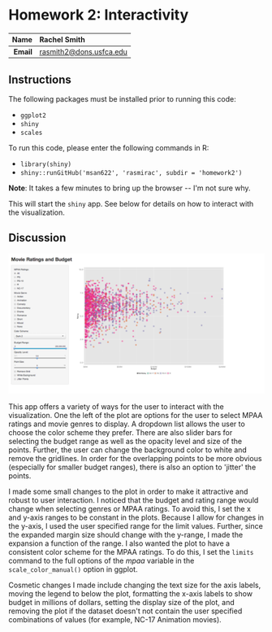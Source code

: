Homework 2: Interactivity
==============================

| **Name**  | Rachel Smith  |
|----------:|:-------------|
| **Email** | rasmith2@dons.usfca.edu |

## Instructions ##

The following packages must be installed prior to running this code:

- `ggplot2`
- `shiny`
- `scales`

To run this code, please enter the following commands in R:

- `library(shiny)` 
- `shiny::runGitHub('msan622', 'rasmirac', subdir = 'homework2')`


**Note**: 
It takes a few minutes to bring up the browser --  I'm not sure why. 

This will start the `shiny` app. See below for details on how to interact with the visualization.

## Discussion ##

![](shiny.png)

This app offers a variety of ways for the user to interact with the visualization. One the left of the plot are options for the user to select MPAA ratings and movie genres to display. A dropdown list allows the user to choose the color scheme they prefer. There are also slider bars for selecting the budget range as well as the opacity level and size of the points. Further, the user can change the background color to white and remove the gridlines. In order for the overlapping points to be more obvious (especially for smaller budget ranges), there is also an option to 'jitter' the points. 

I made some small changes to the plot in order to make it attractive and robust to user interaction. I noticed that the budget and rating range would change when selecting genres or MPAA ratings. To avoid this, I set the x and y-axis ranges to be constant in the plots. Because I allow for changes in the y-axis, I used the user specified range for the limit values. Further, since the expanded margin size should change with the y-range, I made the expansion a function of the range. I also wanted the plot to have a consistent color scheme for the MPAA ratings. To do this, I set the `limits` command to the full options of the *mpaa* variable in the `scale_color_manual()` option in ggplot. 

Cosmetic changes I made include changing the text size for the axis labels, moving the legend to below the plot, formatting the x-axis labels to show budget in millions of dollars, setting the display size of the plot, and removing the plot if the dataset doesn't not contain the user specified combinations of values (for example, NC-17 Animation movies). 